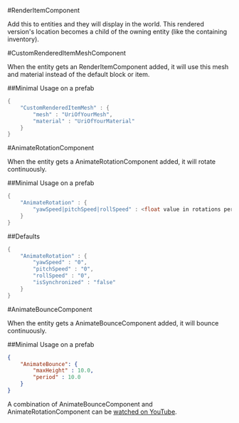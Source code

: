#RenderItemComponent

Add this to entities and they will display in the world.  This rendered version's location becomes a child of the owning entity (like the containing inventory). 

#CustomRenderedItemMeshComponent

When the entity gets an RenderItemComponent added, it will use this mesh and material instead of the default block or item.

##Minimal Usage on a prefab

```java
{
    "CustomRenderedItemMesh" : {
        "mesh" : "UriOfYourMesh",
        "material" : "UriOfYourMaterial"
    }
}
```


#AnimateRotationComponent

When the entity gets a AnimateRotationComponent added, it will rotate continuously.

##Minimal Usage on a prefab

```java
{
    "AnimateRotation" : {
        "yawSpeed|pitchSpeed|rollSpeed" : <float value in rotations per second>
    }
}
```

##Defaults

```java
{
    "AnimateRotation" : {
        "yawSpeed" : "0",
        "pitchSpeed" : "0",
        "rollSpeed" : "0",
        "isSynchronized" : "false"
    }
}
```

#AnimateBounceComponent

When the entity gets a AnimateBounceComponent added, it will bounce continuously.

##Minimal Usage on a prefab

```json
{
    "AnimateBounce": {
        "maxHeight" : 10.0,
        "period" : 10.0
    }
}
```

A combination of AnimateBounceComponent and AnimateRotationComponent can be [watched on YouTube](https://www.youtube.com/watch?v=HhyODzw36bA).

